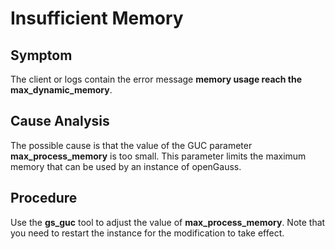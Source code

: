# Insufficient Memory<a name="EN-US_TOPIC_0289900068"></a>

## Symptom<a name="en-us_topic_0283137168_section4753114614509"></a>

The client or logs contain the error message  **memory usage reach the max\_dynamic\_memory**.

## Cause Analysis<a name="en-us_topic_0283137168_section31031614204014"></a>

The possible cause is that the value of the GUC parameter  **max\_process\_memory**  is too small. This parameter limits the maximum memory that can be used by an instance of openGauss.

## Procedure<a name="en-us_topic_0283137168_section12618818144413"></a>

Use the  **gs\_guc**  tool to adjust the value of  **max\_process\_memory**. Note that you need to restart the instance for the modification to take effect.

